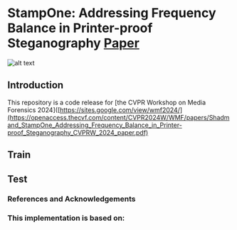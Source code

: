# StampOne: Addressing Frequency Balance in Printer-proof Steganography [Paper](https://openaccess.thecvf.com/content/CVPR2024W/WMF/html/Shadmand_StampOne_Addressing_Frequency_Balance_in_Printer-proof_Steganography_CVPRW_2024_paper.html)

![alt text](https://github.com/farhadsh1992/StampOne.git/Images/encoded_samples)

## Introduction
This repository is a code release for [the CVPR Workshop on Media Forensics 2024]([https://sites.google.com/view/wmf2024/](https://openaccess.thecvf.com/content/CVPR2024W/WMF/papers/Shadmand_StampOne_Addressing_Frequency_Balance_in_Printer-proof_Steganography_CVPRW_2024_paper.pdf)

## Train

## Test


### References and Acknowledgements


### This implementation is based on:
